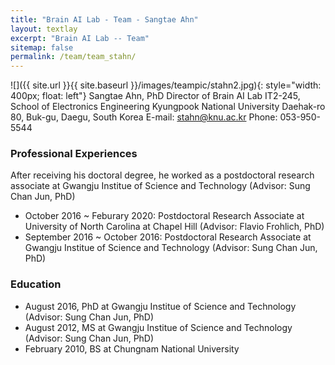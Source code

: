 ```yaml
---
title: "Brain AI Lab - Team - Sangtae Ahn"
layout: textlay
excerpt: "Brain AI Lab -- Team"
sitemap: false
permalink: /team/team_stahn/
---
```


![]({{ site.url }}{{ site.baseurl }}/images/teampic/stahn2.jpg){: style="width: 400px; float: left"}
Sangtae Ahn, PhD
Director of Brain AI Lab
IT2-245, School of Electronics Engineering
Kyungpook National University
Daehak-ro 80, Buk-gu, Daegu, South Korea
E-mail: stahn@knu.ac.kr
Phone: 053-950-5544



### Professional Experiences
After receiving his doctoral degree, he worked as a postdoctoral research associate at Gwangju Institue of Science and Technology (Advisor: Sung Chan Jun, PhD) 
- October 2016 ~ Feburary 2020: Postdoctoral Research Associate at University of North Carolina at Chapel Hill (Advisor: Flavio Frohlich, PhD)
- September 2016 ~ October 2016: Postdoctoral Research Associate at Gwangju Institue of Science and Technology (Advisor: Sung Chan Jun, PhD)

### Education
- August 2016, PhD at Gwangju Institue of Science and Technology (Advisor: Sung Chan Jun, PhD)
- August 2012, MS at Gwangju Institue of Science and Technology (Advisor: Sung Chan Jun, PhD)
- February 2010, BS at Chungnam National University



   
